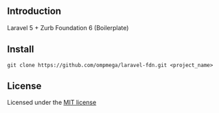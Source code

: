 ## Introduction
Laravel 5 + Zurb Foundation 6 (Boilerplate)


## Install
```
git clone https://github.com/ompmega/laravel-fdn.git <project_name>
```

## License
Licensed under the [MIT license](http://opensource.org/licenses/MIT)